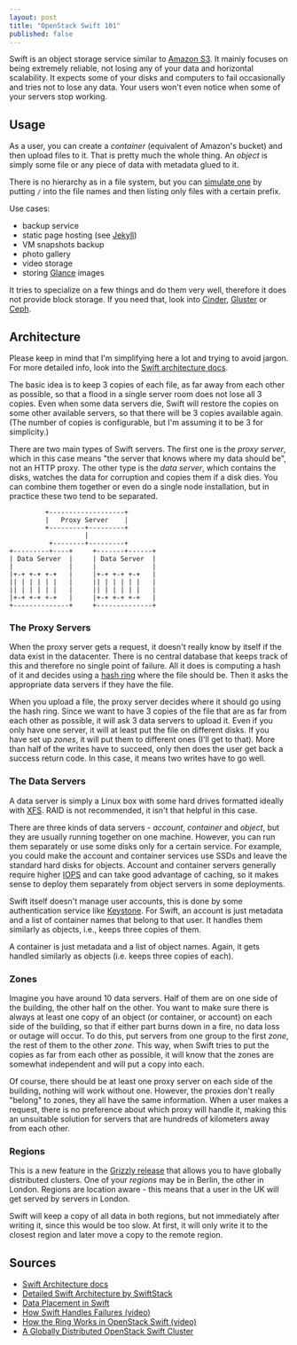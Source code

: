 ```yaml
---
layout: post
title: "OpenStack Swift 101"
published: false
---
```


Swift is an object storage service similar to [Amazon
S3](http://aws.amazon.com/s3/).  It mainly focuses on being extremely reliable,
not losing any of your data and horizontal scalability. 
It expects some of your disks and computers to fail
occasionally and tries not to lose any data. Your users won't even notice
when some of your servers stop working.

## Usage

As a user, you can create a _container_ (equivalent of Amazon's bucket)
and then upload files to it. That is pretty much the whole thing. An _object_ is
simply some file or any piece of data with metadata glued to it.

There is no hierarchy as in a file system, but you can 
[simulate one](http://docs.openstack.org/trunk/openstack-object-storage/developer/content/pseudo-hierarchical-folders-directories.html)
by putting
`/` into the file names and then listing only files with a certain prefix.

Use cases:
* backup service
* static page hosting (see
    [Jekyll](http://truongtx.me/2013/01/16/jekyll-bootstrap-blogging-platform-for-geeks/))
* VM snapshots backup
* photo gallery
* video storage
* storing [Glance](http://docs.openstack.org/developer/glance/) images

It tries to specialize on a few things and do them very well, therefore it
does not provide block storage. If you need that, look into
[Cinder](https://wiki.openstack.org/wiki/Cinder),
[Gluster](http://www.gluster.org/)
or [Ceph](http://ceph.com/).


## Architecture
Please keep in mind that I'm simplifying here a lot and trying to avoid jargon.
For more detailed info, look into the [Swift architecture
docs](http://docs.openstack.org/developer/swift/overview_architecture.html).

The basic idea is to keep 3 copies of each file, as far away from each other as
possible, so that a flood in a single server room does not lose all 3 copies.
Even when some data servers die, Swift will restore the copies on some other
available servers, so that there will be 3 copies available again. (The number
of copies is configurable, but I'm assuming it to be 3 for simplicity.)
  
There are two main types of Swift servers. The first one is the _proxy server_,
which in this case means "the server that knows where my data should be", not
an HTTP proxy. The other type is the _data server_, which contains the disks,
watches the data for corruption and copies them if a disk dies. You can
combine them together or even do a single node installation, but in practice
these two tend to be separated.

             +-------------------+
             |   Proxy Server    |
             +---------+---------+
                       |
              +--------+---------+
    +---------+----+     +-------+------+
    | Data Server  |     | Data Server  |
    |              |     |              |
    |+-+ +-+ +-+   |     |+-+ +-+ +-+   |
    || | | | | |   |     || | | | | |   |
    || | | | | |   |     || | | | | |   |
    |+-+ +-+ +-+   |     |+-+ +-+ +-+   |
    +--------------+     +--------------+

### The Proxy Servers
When the proxy server gets a request, it doesn't really know by itself if the
data exist in the datacenter. There is no central database that keeps track of
this and therefore no single point of failure. All it does is computing a hash
of it and decides using a [hash
ring](http://en.wikipedia.org/wiki/Consistent_hashing) where the file should
be. Then it asks the appropriate data servers if they have the file.

When you upload a file, the proxy server decides where it should go using the
hash ring. Since we want to have 3 copies of the file that are as far from each
other as possible, it will ask 3 data servers to upload it. Even if you only
have one server, it will at least put the file on different disks. If you have
set up _zones_, it will put them to different ones (I'll get to that). More
than half of the writes have to succeed, only then does the user get back a
success return code. In this case, it means two writes have to go well.

### The Data Servers
A data server is simply a Linux box with some hard drives formatted
ideally with 
[XFS](http://en.wikipedia.org/wiki/XFS).
RAID is not recommended, it isn't that helpful in this case.

There are three kinds of data servers - _account_, _container_ and _object_,
but they are usually running together on one machine. However, you can run them
separately or use some disks only for a certain service. For example, you could
make the account and container services use SSDs and leave the standard hard
disks for objects.  Account and container servers generally require higher
[IOPS](http://en.wikipedia.org/wiki/IOPS) and can take good advantage of
caching, so it makes sense to deploy them separately from object servers in
some deployments.

Swift itself doesn't manage user accounts, this is done by some authentication
service like [Keystone](http://docs.openstack.org/developer/keystone/). For
Swift, an account is just metadata and a list of container names that belong to
that user. It handles them similarly as objects, i.e., keeps three copies of
them.

A container is just metadata and a list of object names. Again, it gets handled
similarly as objects (i.e. keeps three copies of each).

### Zones
Imagine you have around 10 data servers. Half of them are on one side of the
building, the other half on the other. You want to make sure there is always at
least one copy of an object (or container, or account) on each side of the
building, so that if either part burns down in a fire, no data loss or outage
will occur. To do this, put servers from one group to the first _zone_, the rest
of them to the other _zone_. This way, when Swift tries to put the copies as
far from each other as possible, it will know that the zones are somewhat
independent and will put a copy into each.

Of course, there should be at least one proxy server on each side of the
building, nothing will work without one. However, the proxies don't really
"belong" to zones, they all have the same information. When a user makes a
request, there is no preference about which proxy will handle it, making this
an unsuitable solution for servers that are hundreds of kilometers away from
each other. 

### Regions
This is a new feature in the [Grizzly
release](http://www.openstack.org/software/grizzly/) that allows you to have
globally distributed clusters. One of your _regions_ may be in Berlin, the
other in London. Regions are location aware - this means that a user in the
UK will get served by servers in London.

Swift will keep a copy of all data in both regions, but not immediately after
writing it, since this would be too slow. At first, it will only write it
to the closest region and later move a copy to the remote region.

## Sources
* [Swift Architecture docs](http://docs.openstack.org/developer/swift/overview_architecture.html)
* [Detailed Swift Architecture by SwiftStack](http://swiftstack.com/openstack-swift/architecture/)
* [Data Placement in Swift](http://swiftstack.com/blog/2013/02/25/data-placement-in-swift/)
* [How Swift Handles Failures (video)](http://swiftstack.com/blog/2012/09/13/how-openstack-swift-handles-hardware-failures/)
* [How the Ring Works in OpenStack Swift (video)](http://swiftstack.com/blog/2012/11/21/how-the-ring-works-in-openstack-swift/)
* [A Globally Distributed OpenStack Swift Cluster](http://swiftstack.com/blog/2012/09/16/globally-distributed-openstack-swift-cluster/)
